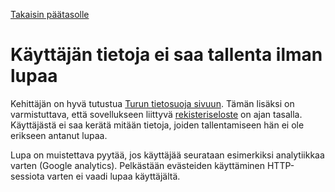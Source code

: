 [Takaisin päätasolle](./../README.md)

# Käyttäjän tietoja ei saa tallenta ilman lupaa

Kehittäjän on hyvä tutustua [Turun tietosuoja
sivuun](http://www.turku.fi/tietosuoja).  Tämän lisäksi on varmistuttava, että
sovellukseen liittyvä [rekisteriseloste](https://rekisteri.turku.fi/Saabe_data/)
on ajan tasalla. Käyttäjästä ei saa kerätä mitään tietoja, joiden tallentamiseen
hän ei ole erikseen antanut lupaa.

Lupa on muistettava pyytää, jos käyttäjää seurataan esimerkiksi analytiikkaa
varten (Google analytics). Pelkästään evästeiden käyttäminen HTTP-sessiota
varten ei vaadi lupaa käyttäjältä.

